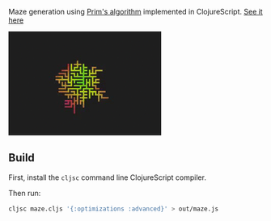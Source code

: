 Maze generation using [Prim's algorithm](http://en.wikipedia.org/wiki/Maze_generation_algorithm) implemented in ClojureScript. [See it here](http://jeffcarp.github.io/maze/)

<a href="http://jeffcarp.github.io/maze/"><img src="https://raw.githubusercontent.com/jeffcarp/maze/gh-pages/maze.gif" alt="maze gif" /></a>

## Build

First, install the `cljsc` command line ClojureScript compiler.

Then run:

```bash
cljsc maze.cljs '{:optimizations :advanced}' > out/maze.js
```
